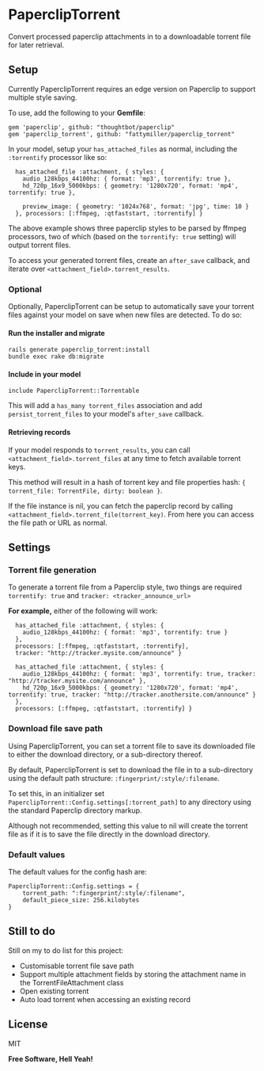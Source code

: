 PaperclipTorrent
=========

Convert processed paperclip attachments in to a downloadable torrent file for later retrieval.

Setup
----

Currently PaperclipTorrent requires an edge version on Paperclip to support multiple style saving.

To use, add the following to your **Gemfile**:

```
gem 'paperclip', github: "thoughtbot/paperclip"
gem 'paperclip_torrent', github: "fattymiller/paperclip_torrent"
```

In your model, setup your `has_attached_files` as normal, including the `:torrentify` processor like so:

```
  has_attached_file :attachment, { styles: {
    audio_128kbps_44100hz: { format: 'mp3', torrentify: true }, 
    hd_720p_16x9_5000kbps: { geometry: '1280x720', format: 'mp4', torrentify: true }, 

    preview_image: { geometry: '1024x768', format: 'jpg', time: 10 }
  }, processors: [:ffmpeg, :qtfaststart, :torrentify] }
```

The above example shows three paperclip styles to be parsed by ffmpeg processors, two of which (based on the `torrentify: true` setting) will output torrent files.

To access your generated torrent files, create an `after_save` callback, and iterate over `<attachment_field>.torrent_results`.

### Optional

Optionally, PaperclipTorrent can be setup to automatically save your torrent files against your model on save when new files are detected. To do so:


#### Run the installer and migrate
```
rails generate paperclip_torrent:install
bundle exec rake db:migrate
```


#### Include in your model
`include PaperclipTorrent::Torrentable`

This will add a `has_many torrent_files` association and add `persist_torrent_files` to your model's `after_save` callback.

#### Retrieving records
If your model responds to `torrent_results`, you can call `<attachment_field>.torrent_files` at any time to fetch available torrent keys.

This method will result in a hash of torrent key and file properties hash: `{ torrent_file: TorrentFile, dirty: boolean }`. 

If the file instance is nil, you can fetch the paperclip record by calling `<attachment_field>.torrent_file(torrent_key)`. From here you can access the file path or URL as normal.


Settings
---

### Torrent file generation

To generate a torrent file from a Paperclip style, two things are required `torrentify: true` and `tracker: <tracker_announce_url>`

**For example,** either of the following will work:

```
  has_attached_file :attachment, { styles: {
    audio_128kbps_44100hz: { format: 'mp3', torrentify: true }
  }, 
  processors: [:ffmpeg, :qtfaststart, :torrentify],
  tracker: "http://tracker.mysite.com/announce" }
```

```
  has_attached_file :attachment, { styles: {
    audio_128kbps_44100hz: { format: 'mp3', torrentify: true, tracker: "http://tracker.mysite.com/announce" },
    hd_720p_16x9_5000kbps: { geometry: '1280x720', format: 'mp4', torrentify: true, tracker: "http://tracker.anothersite.com/announce" }
  }, 
  processors: [:ffmpeg, :qtfaststart, :torrentify] }
```

### Download file save path

Using PaperclipTorrent, you can set a torrent file to save its downloaded file to either the download directory, or a sub-directory thereof.

By default, PaperclipTorrent is set to download the file in to a sub-directory using the default path structure: `:fingerprint/:style/:filename`.

To set this, in an initializer set `PaperclipTorrent::Config.settings[:torrent_path]` to any directory using the standard Paperclip directory markup.

Although not recommended, setting this value to nil will create the torrent file as if it is to save the file directly in the download directory.

### Default values

The default values for the config hash are:

```
PaperclipTorrent::Config.settings = {
    torrent_path: ":fingerprint/:style/:filename",
    default_piece_size: 256.kilobytes
}
```

Still to do
---

Still on my to do list for this project:
 - Customisable torrent file save path
 - Support multiple attachment fields by storing the attachment name in the TorrentFileAttachment class
 - Open existing torrent
 - Auto load torrent when accessing an existing record

License
---

MIT


**Free Software, Hell Yeah!**
